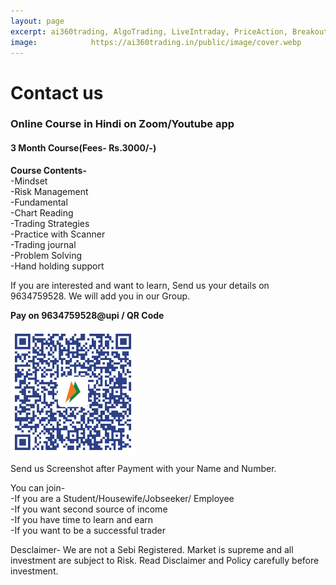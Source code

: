 ```yaml
---
layout: page
excerpt: ai360trading, AlgoTrading, LiveIntraday, PriceAction, Breakout, Scalping, Option,  BankNifty, Crypto, Bitcoin 
image:            https://ai360trading.in/public/image/cover.webp
---
```


# Contact us

<h3>Online Course in Hindi on Zoom/Youtube app</h3>

<h4> 3 Month Course(Fees- Rs.3000/-)</h4>

<b>Course Contents-</b><br>
  -Mindset<br>
  -Risk Management<br>
  -Fundamental<br>
  -Chart Reading<br>
  -Trading Strategies<br>
  -Practice with Scanner<br>
  -Trading journal<br>
  -Problem Solving<br>
  -Hand holding support<br>


<p>If you are interested and want to learn, Send us your details on 9634759528. We will add you in our Group.</p>
 

<p><b>Pay on 9634759528@upi / QR Code</b></p>

<a href="/public/image/qrcode.webp"><img src="/public/image/qrcode.webp" border="0" width="200" height="200" align="center" alt="qrcode"></a><br>
        
<p>Send us Screenshot after Payment with your Name and Number.</p>

<p>You can join-<br>
  -If you are a Student/Housewife/Jobseeker/ Employee<br>
  -If you want second source of income<br>
  -If you have time to learn and earn <br>
  -If you want to be a successful trader<br></p>

<p>Desclaimer- We are not a Sebi Registered. Market is supreme and all investment are subject to Risk. Read Disclaimer and Policy carefully before investment. </p>
  


